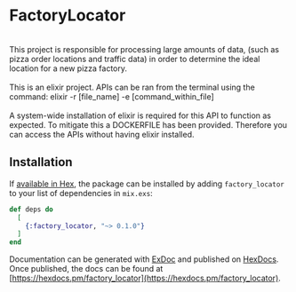 # FactoryLocator
<br>
This project is responsible for processing large amounts of data, (such as pizza order locations and traffic data) in order to determine the ideal location for a new pizza factory.
<br>
<br>
This is an elixir project. APIs can be ran from the terminal using the command:
elixir -r [file_name] -e [command_within_file]
<br>
<br>
A system-wide installation of elixir is required for this API to function as expected. To mitigate this a DOCKERFILE has been provided. Therefore you can access the APIs without having elixir installed.
<br>

## Installation

If [available in Hex](https://hex.pm/docs/publish), the package can be installed
by adding `factory_locator` to your list of dependencies in `mix.exs`:

```elixir
def deps do
  [
    {:factory_locator, "~> 0.1.0"}
  ]
end
```

Documentation can be generated with [ExDoc](https://github.com/elixir-lang/ex_doc)
and published on [HexDocs](https://hexdocs.pm). Once published, the docs can
be found at [https://hexdocs.pm/factory_locator](https://hexdocs.pm/factory_locator).

